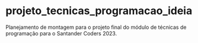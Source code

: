 # projeto_tecnicas_programacao_ideia
Planejamento de montagem para o projeto final do módulo de técnicas de programação para o Santander Coders 2023.
